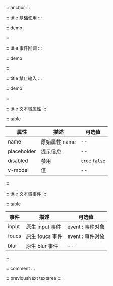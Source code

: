 ::: anchor
:::

::: title 基础使用
:::

::: demo

<template>
  <lay-textarea placeholder="请输入描述" v-model="data1"></lay-textarea>
</template>

<script>
import { ref } from 'vue'

export default {
  setup() {

    const data1 = ref("");

    return {
      data1
    }
  }
}
</script>

:::

::: title 事件回调
:::

::: demo

<template>
  <lay-textarea placeholder="Input 事件" v-model="data2" @input="input"></lay-textarea>
</template>

<script>
import { ref } from 'vue'

export default {
  setup() {

    const data2 = ref("");

    const input = function( val ) {
        console.log(val)
    }

    return {
      data2,
      input
    }
  }
}
</script>

:::

::: title 禁止输入
:::

::: demo

<template>
  <lay-textarea placeholder="禁止输入" v-model="data3" :disabled="disabled"></lay-textarea>
</template>

<script>
import { ref } from 'vue'

export default {
  setup() {

    const data3 = ref("");
    const disabled = ref(true)
    return {
      data3,
      disabled
    }
  }
}
</script>

:::

::: title 文本域属性
:::

::: table

| 属性        | 描述          | 可选值         |
| ----------- | ------------- | -------------- |
| name        | 原始属性 name | --             |
| placeholder | 提示信息      | --             |
| disabled    | 禁用          | `true` `false` |
| v-model     | 值            | --             |

:::

::: title 文本域事件
:::

::: table

| 事件  | 描述            | 可选值           |
| ----- | --------------- | ---------------- |
| input | 原生 input 事件 | event : 事件对象 |
| foucs | 原生 foucs 事件 | event : 事件对象 |
| blur  | 原生 blur 事件  | --               |

:::

::: comment
:::

::: previousNext textarea
:::